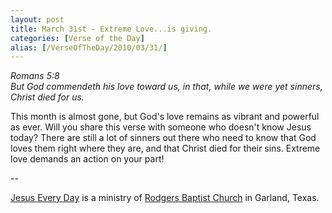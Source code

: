 ```yaml
---
layout: post
title: March 31st - Extreme Love...is giving.
categories: [Verse of the Day]
alias: [/VerseOfTheDay/2010/03/31/]
---
```


_Romans 5:8  
But God commendeth his love toward us, in that, while we were yet
sinners, Christ died for us._

This month is almost gone, but God's love remains as vibrant and
powerful as ever. Will you share this verse with someone who doesn't
know Jesus today? There are still a lot of sinners out there who need
to know that God loves them right where they are, and that Christ died
for their sins. Extreme love demands an action on your part!

 --

<a href=http://jesuseveryday.net>Jesus Every Day</a> is a ministry of <a href=http://rodgersbaptist.net>Rodgers Baptist Church</a> in Garland, Texas.
